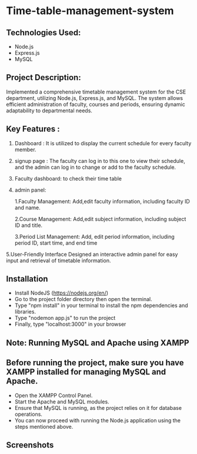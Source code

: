 # Time-table-management-system

## Technologies Used:
- Node.js
- Express.js
- MySQL
## Project Description:
Implemented a comprehensive timetable management system for the CSE department, utilizing Node.js, Express.js, and MySQL. The system allows efficient administration of faculty, courses and periods, ensuring dynamic adaptability to departmental needs.

## Key Features :
1. Dashboard :
   It is utilized to display the current schedule for every faculty member.
2. signup page :
    The faculty can log in to this one to view their schedule, and the admin can log in to change or add to the faculty schedule.
3. Faculty dashboard:
    to check their time table
4. admin panel:
   
     1.Faculty Management:
        Add,edit faculty information, including faculty ID and name.
   
     2.Course Management:
        Add,edit subject information, including subject ID and title.
   
     3.Period List Management:
        Add, edit period information, including period ID, start time, and end time
   
5.User-Friendly Interface
    Designed an interactive admin panel for easy input and retrieval of timetable information.

## Installation
- Install NodeJS (https://nodejs.org/en/)
- Go to the project folder directory then open the terminal.
- Type "npm install" in your terminal to install the npm dependencies and libraries.
- Type "nodemon app.js" to run the project
- Finally, type "localhost:3000" in your browser

## Note: Running MySQL and Apache using XAMPP
## Before running the project, make sure you have XAMPP installed for managing MySQL and Apache.

- Open the XAMPP Control Panel.
- Start the Apache and MySQL modules.
- Ensure that MySQL is running, as the project relies on it for database operations.
- You can now proceed with running the Node.js application using the steps mentioned above.

## Screenshots

